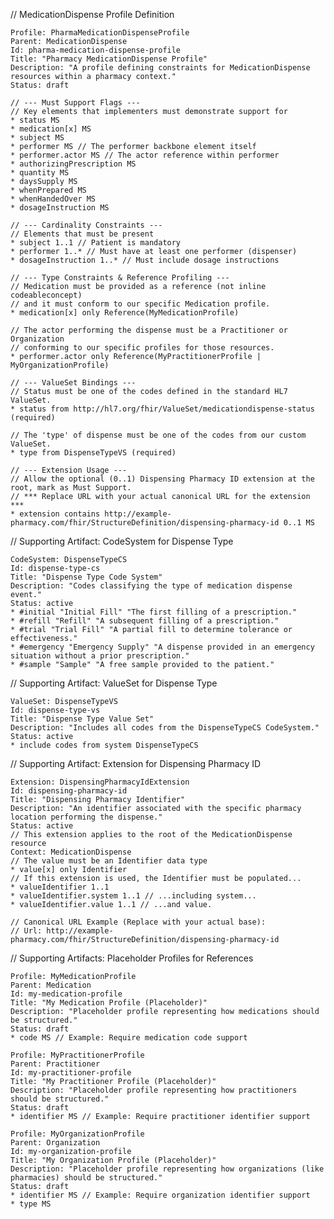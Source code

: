 // MedicationDispense Profile Definition

    Profile: PharmaMedicationDispenseProfile
    Parent: MedicationDispense
    Id: pharma-medication-dispense-profile
    Title: "Pharmacy MedicationDispense Profile"
    Description: "A profile defining constraints for MedicationDispense resources within a pharmacy context."
    Status: draft
    
    // --- Must Support Flags ---
    // Key elements that implementers must demonstrate support for
    * status MS
    * medication[x] MS
    * subject MS
    * performer MS // The performer backbone element itself
    * performer.actor MS // The actor reference within performer
    * authorizingPrescription MS
    * quantity MS
    * daysSupply MS
    * whenPrepared MS
    * whenHandedOver MS
    * dosageInstruction MS
    
    // --- Cardinality Constraints ---
    // Elements that must be present
    * subject 1..1 // Patient is mandatory
    * performer 1..* // Must have at least one performer (dispenser)
    * dosageInstruction 1..* // Must include dosage instructions
    
    // --- Type Constraints & Reference Profiling ---
    // Medication must be provided as a reference (not inline codeableconcept)
    // and it must conform to our specific Medication profile.
    * medication[x] only Reference(MyMedicationProfile)
    
    // The actor performing the dispense must be a Practitioner or Organization
    // conforming to our specific profiles for those resources.
    * performer.actor only Reference(MyPractitionerProfile | MyOrganizationProfile)
    
    // --- ValueSet Bindings ---
    // Status must be one of the codes defined in the standard HL7 ValueSet.
    * status from http://hl7.org/fhir/ValueSet/medicationdispense-status (required)
    
    // The 'type' of dispense must be one of the codes from our custom ValueSet.
    * type from DispenseTypeVS (required)
    
    // --- Extension Usage ---
    // Allow the optional (0..1) Dispensing Pharmacy ID extension at the root, mark as Must Support.
    // *** Replace URL with your actual canonical URL for the extension ***
    * extension contains http://example-pharmacy.com/fhir/StructureDefinition/dispensing-pharmacy-id 0..1 MS

// Supporting Artifact: CodeSystem for Dispense Type

    CodeSystem: DispenseTypeCS
    Id: dispense-type-cs
    Title: "Dispense Type Code System"
    Description: "Codes classifying the type of medication dispense event."
    Status: active
    * #initial "Initial Fill" "The first filling of a prescription."
    * #refill "Refill" "A subsequent filling of a prescription."
    * #trial "Trial Fill" "A partial fill to determine tolerance or effectiveness."
    * #emergency "Emergency Supply" "A dispense provided in an emergency situation without a prior prescription."
    * #sample "Sample" "A free sample provided to the patient."

// Supporting Artifact: ValueSet for Dispense Type

    ValueSet: DispenseTypeVS
    Id: dispense-type-vs
    Title: "Dispense Type Value Set"
    Description: "Includes all codes from the DispenseTypeCS CodeSystem."
    Status: active
    * include codes from system DispenseTypeCS

// Supporting Artifact: Extension for Dispensing Pharmacy ID

    Extension: DispensingPharmacyIdExtension
    Id: dispensing-pharmacy-id
    Title: "Dispensing Pharmacy Identifier"
    Description: "An identifier associated with the specific pharmacy location performing the dispense."
    Status: active
    // This extension applies to the root of the MedicationDispense resource
    Context: MedicationDispense
    // The value must be an Identifier data type
    * value[x] only Identifier
    // If this extension is used, the Identifier must be populated...
    * valueIdentifier 1..1
    * valueIdentifier.system 1..1 // ...including system...
    * valueIdentifier.value 1..1 // ...and value.
    
    // Canonical URL Example (Replace with your actual base):
    // Url: http://example-pharmacy.com/fhir/StructureDefinition/dispensing-pharmacy-id

// Supporting Artifacts: Placeholder Profiles for References

    Profile: MyMedicationProfile
    Parent: Medication
    Id: my-medication-profile
    Title: "My Medication Profile (Placeholder)"
    Description: "Placeholder profile representing how medications should be structured."
    Status: draft
    * code MS // Example: Require medication code support
    
    Profile: MyPractitionerProfile
    Parent: Practitioner
    Id: my-practitioner-profile
    Title: "My Practitioner Profile (Placeholder)"
    Description: "Placeholder profile representing how practitioners should be structured."
    Status: draft
    * identifier MS // Example: Require practitioner identifier support
    
    Profile: MyOrganizationProfile
    Parent: Organization
    Id: my-organization-profile
    Title: "My Organization Profile (Placeholder)"
    Description: "Placeholder profile representing how organizations (like pharmacies) should be structured."
    Status: draft
    * identifier MS // Example: Require organization identifier support
    * type MS
